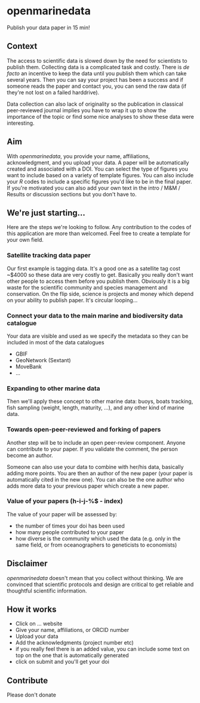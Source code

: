 # openmarinedata
Publish your data paper in 15 min!

## Context
The access to scientific data is slowed down by the need for scientists to publish them. Collecting data is a complicated task and costly. There is *de facto* an incentive to keep the data until you publish them which can take several years. Then you can say your project has been a success and if someone reads the paper and contact you, you can send the raw data (if they're not lost on a failed harddrive).

Data collection can also lack of originality so the publication in classical peer-reviewed journal implies you have to wrap it up to show the importance of the topic or find some nice analyses to show these data were interesting.

## Aim
With *openmarinedata*, you provide your name, affiliations, acknowledgment, and you upload your data. A paper will be automatically created and associated with a DOI. You can select the type of figures you want to include based on a variety of template figures. You can also include your *R* codes to include a specific figures you'd like to be in the final paper. If you're motivated you can also add your own text in the intro / M&M / Results or discussion sections but you don't have to.

## We're just starting...
Here are the steps we're looking to follow. Any contribution to the codes of this application are more than welcomed. Feel free to create a template for your own field.

### Satellite tracking data paper
Our first example is tagging data. It's a good one as a satellite tag cost ~$4000 so these data are very costly to get. Basically you really don't want other people to access them before you publish them. Obviously it is a big waste for the scientific community and species management and conservation. On the flip side, science is projects and money which depend on your ability to publish paper. It's circular looping...

### Connect your data to the main marine and biodiversity data catalogue
Your data are visible and used as we specify the metadata so they can be included in most of the data catalogues
- GBIF
- GeoNetwork (Sextant)
- MoveBank
- ...

### Expanding to other marine data
Then we'll apply these concept to other marine data: buoys, boats tracking, fish sampling (weight, length, maturity, ...), and any other kind of marine data.

### Towards open-peer-reviewed and forking of papers
Another step will be to include an open peer-review component. Anyone can contribute to your paper. If you validate the comment, the person become an author. 

Someone can also use your data to combine with her/his data, basically adding more points. You are then an author of the new paper (your paper is automatically cited in the new one). You can also be the one author who adds more data to your previous paper which create a new paper.

### Value of your papers (h-i-j-%$ - index)
The value of your paper will be assessed by:
- the number of times your doi has been used
- how many people contributed to your paper
- how diverse is the community which used the data (e.g. only in the same field, or from oceanographers to geneticists to economists)

## Disclaimer
*openmarinedata* doesn't mean that you collect without thinking. We are convinced that scientific protocols and design are critical to get reliable and thoughtful scientific information.

## How it works
- Click on ... website
- Give your name, affiliations, or ORCID number
- Upload your data
- Add the acknowledgments (project number etc)
- if you really feel there is an added value, you can include some text on top on the one that is automatically generated
- click on submit and you'll get your doi

## Contribute
Please don't donate
